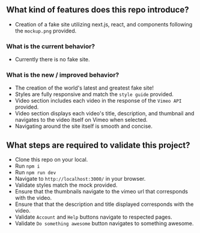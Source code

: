 ## What kind of features does this repo introduce?
- Creation of a fake site utilizing next.js, react, and components following the `mockup.png` provided.

### What is the current behavior?
- Currently there is no fake site.


### What is the new / improved behavior?
- The creation of the world's latest and greatest fake site!
- Styles are fully responsive and match the `style guide` provided.
- Video section includes each video in the response of the `Vimeo API` provided.
- Video section displays each video's title, description, and thumbnail and navigates to the video itself on Vimeo when selected.
- Navigating around the site itself is smooth and concise.

## What steps are required to validate this project?
- Clone this repo on your local.
- Run `npm i`
- Run `npm run dev`
- Navigate to `http://localhost:3000/` in your browser.
- Validate styles match the mock provided.
- Ensure that the thumbnails navigate to the vimeo url that corresponds with the video.
- Ensure that that the description and title displayed corresponds with the video.
- Validate `Account` and `Help` buttons navigate to respected pages.
- Validate `Do something awesome` button navigates to something awesome.
